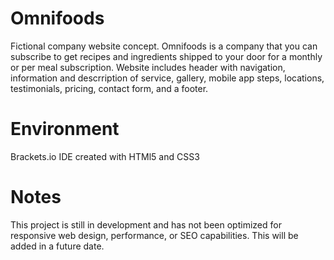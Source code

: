# Omnifoods
Fictional company website concept. Omnifoods is a company that you can subscribe to get recipes and ingredients shipped to your door for a monthly or per meal subscription. Website includes header with navigation, information and descrription of service, gallery, mobile app steps, locations, testimonials, pricing, contact form, and a footer. 

# Environment 
Brackets.io IDE created with HTMl5 and CSS3

# Notes
This project is still in development and has not been optimized for responsive web design, performance, or SEO capabilities. This will be added in a future date. 
